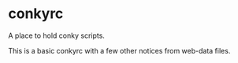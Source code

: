 conkyrc
=======

A place to hold conky scripts.  

This is a basic conkyrc with a few other notices from web-data files.
